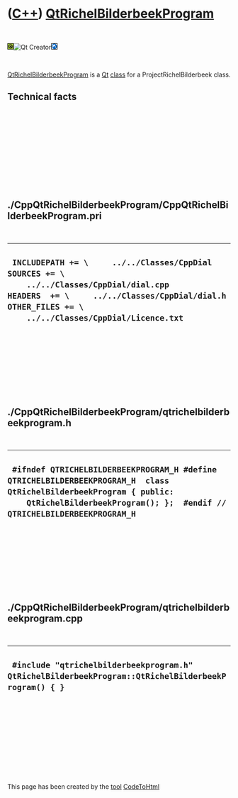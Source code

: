 



 

 

 

 

 

([C++](Cpp.htm)) [QtRichelBilderbeekProgram](CppQtRichelBilderbeekProgram.htm)
==============================================================================

 

![Qt](PicQt.png)![Qt
Creator](PicQtCreator.png)![Lubuntu](PicLubuntu.png)

 

[QtRichelBilderbeekProgram](CppQtRichelBilderbeekProgram.htm) is a
[Qt](CppQt.htm) [class](CppClass.htm) for a ProjectRichelBilderbeek
class.

Technical facts
---------------

 

 

 

 

 

 

./CppQtRichelBilderbeekProgram/CppQtRichelBilderbeekProgram.pri
---------------------------------------------------------------

 

  --------------------------------------------------------------------------------------------------------------------------------------------------------------------------------------------------------
  ` INCLUDEPATH += \     ../../Classes/CppDial  SOURCES += \     ../../Classes/CppDial/dial.cpp  HEADERS  += \     ../../Classes/CppDial/dial.h  OTHER_FILES += \     ../../Classes/CppDial/Licence.txt`
  --------------------------------------------------------------------------------------------------------------------------------------------------------------------------------------------------------

 

 

 

 

 

./CppQtRichelBilderbeekProgram/qtrichelbilderbeekprogram.h
----------------------------------------------------------

 

  --------------------------------------------------------------------------------------------------------------------------------------------------------------------------------------------------
  ` #ifndef QTRICHELBILDERBEEKPROGRAM_H #define QTRICHELBILDERBEEKPROGRAM_H  class QtRichelBilderbeekProgram { public:     QtRichelBilderbeekProgram(); };  #endif // QTRICHELBILDERBEEKPROGRAM_H`
  --------------------------------------------------------------------------------------------------------------------------------------------------------------------------------------------------

 

 

 

 

 

./CppQtRichelBilderbeekProgram/qtrichelbilderbeekprogram.cpp
------------------------------------------------------------

 

  -------------------------------------------------------------------------------------------------------
  ` #include "qtrichelbilderbeekprogram.h"  QtRichelBilderbeekProgram::QtRichelBilderbeekProgram() { }`
  -------------------------------------------------------------------------------------------------------

 

 

 

 

 





 




This page has been created by the [tool](Tools.htm)
[CodeToHtml](ToolCodeToHtml.htm)
